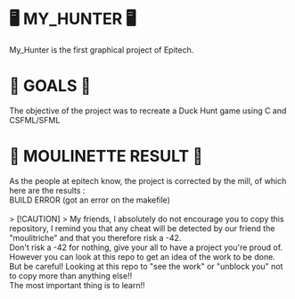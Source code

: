 <H1>🖥️ MY_HUNTER 🖥️</H1>
My_Hunter is the first graphical project of Epitech.

<H1>🎯 GOALS 🎯</H1>
The objective of the project was to recreate a Duck Hunt game using C and CSFML/SFML <br>

<H1>🤖 MOULINETTE RESULT 🤖</H1>
As the people at epitech know, the project is corrected by the mill, of which here are the results : <br>
BUILD ERROR (got an error on the makefile) <br>
<br>
> [!CAUTION]  
> My friends, I absolutely do not encourage you to copy this repository, I remind you that any cheat will be detected by our friend the "moulitriche" and that you therefore risk a -42. <br>
Don't risk a -42 for nothing, give your all to have a project you're proud of. However you can look at this repo to get an idea of ​​the work to be done. <br>
But be careful! Looking at this repo to "see the work" or "unblock you" not to copy more than anything else!! <br>
The most important thing is to learn!! <br>
